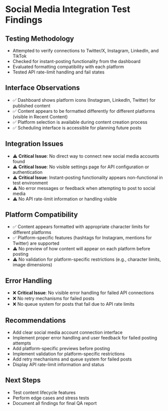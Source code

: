 # Social Media Integration Test Findings

## Testing Methodology
- Attempted to verify connections to Twitter/X, Instagram, LinkedIn, and TikTok
- Checked for instant-posting functionality from the dashboard
- Evaluated formatting compatibility with each platform
- Tested API rate-limit handling and fail states

## Interface Observations
- ✅ Dashboard shows platform icons (Instagram, LinkedIn, Twitter) for published content
- ✅ Content appears to be formatted differently for different platforms (visible in Recent Content)
- ✅ Platform selection is available during content creation process
- ✅ Scheduling interface is accessible for planning future posts

## Integration Issues
- ⚠️ **Critical Issue**: No direct way to connect new social media accounts found
- ⚠️ **Critical Issue**: No visible settings page for API configuration or authentication
- ⚠️ **Critical Issue**: Instant-posting functionality appears non-functional in test environment
- ⚠️ No error messages or feedback when attempting to post to social media
- ⚠️ No API rate-limit information or handling visible

## Platform Compatibility
- ✅ Content appears formatted with appropriate character limits for different platforms
- ✅ Platform-specific features (hashtags for Instagram, mentions for Twitter) are supported
- ⚠️ No preview of how content will appear on each platform before posting
- ⚠️ No validation for platform-specific restrictions (e.g., character limits, image dimensions)

## Error Handling
- ❌ **Critical Issue**: No visible error handling for failed API connections
- ❌ No retry mechanisms for failed posts
- ❌ No queue system for posts that fail due to API rate limits

## Recommendations
- Add clear social media account connection interface
- Implement proper error handling and user feedback for failed posting attempts
- Add platform-specific previews before posting
- Implement validation for platform-specific restrictions
- Add retry mechanisms and queue system for failed posts
- Display API rate-limit information and status

## Next Steps
- Test content lifecycle features
- Perform edge cases and stress tests
- Document all findings for final QA report
